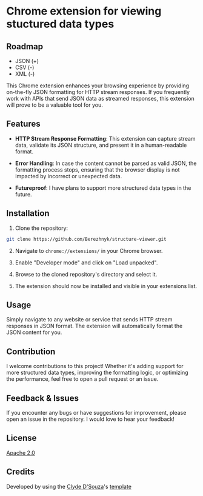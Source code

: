 # Chrome extension for viewing stuctured data types
## Roadmap 
- JSON (+)
- CSV (-)
- XML (-)

This Chrome extension enhances your browsing experience by providing on-the-fly JSON formatting for HTTP stream responses. If you frequently work with APIs that send JSON data as streamed responses, this extension will prove to be a valuable tool for you.

## Features

- **HTTP Stream Response Formatting**: This extension can capture stream data, validate its JSON structure, and present it in a human-readable format.
  
- **Error Handling**: In case the content cannot be parsed as valid JSON, the formatting process stops, ensuring that the browser display is not impacted by incorrect or unexpected data.
  
- **Futureproof**: I have plans to support more structured data types in the future.

## Installation

1. Clone the repository:
```bash
git clone https://github.com/Berezhnyk/structure-viewer.git
```
2. Navigate to `chrome://extensions/` in your Chrome browser.

3. Enable "Developer mode" and click on "Load unpacked".

4. Browse to the cloned repository's directory and select it.

5. The extension should now be installed and visible in your extensions list.

## Usage

Simply navigate to any website or service that sends HTTP stream responses in JSON format. The extension will automatically format the JSON content for you.

## Contribution

I welcome contributions to this project! Whether it's adding support for more structured data types, improving the formatting logic, or optimizing the performance, feel free to open a pull request or an issue.

## Feedback & Issues

If you encounter any bugs or have suggestions for improvement, please open an issue in the repository. I would love to hear your feedback!

## License

[Apache 2.0](LICENSE)

## Credits
Developed by using the [Clyde D'Souza](https://clydedsouza.net/)'s [template](https://github.com/ClydeDz/chrome-extension-template)
